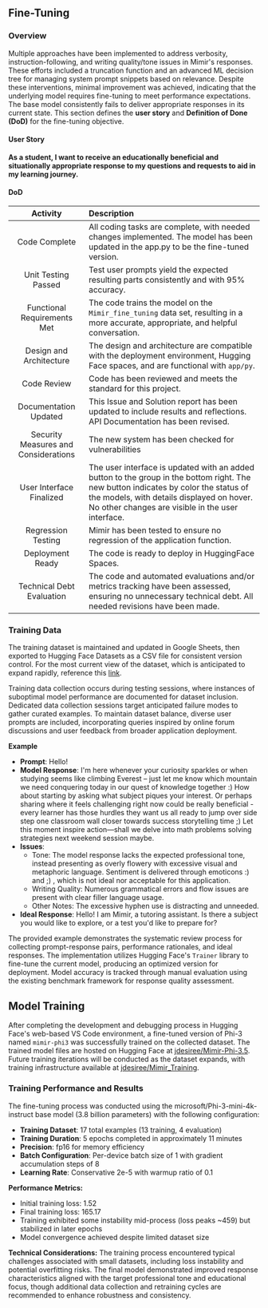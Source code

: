 ## Fine-Tuning
### Overview

Multiple approaches have been implemented to address verbosity, instruction-following, and writing quality/tone issues in Mimir's responses. These efforts included a truncation function and an advanced ML decision tree for managing system prompt snippets based on relevance. Despite these interventions, minimal improvement was achieved, indicating that the underlying model requires fine-tuning to meet performance expectations. The base model consistently fails to deliver appropriate responses in its current state. This section defines the **user story** and **Definition of Done (DoD)** for the fine-tuning objective.

#### User Story

**As a student, I want to receive an educationally beneficial and situationally appropriate response to my questions and requests to aid in my learning journey.**

#### DoD

| Activity | Description |
| :-: | :- |
| Code Complete | All coding tasks are complete, with needed changes implemented. The model has been updated in the app.py to be the fine-tuned version. |
| Unit Testing Passed | Test user prompts yield the expected resulting parts consistently and with 95% accuracy. |
| Functional Requirements Met | The code trains the model on the `Mimir_fine_tuning` data set, resulting in a more accurate, appropriate, and helpful conversation. |
| Design and Architecture | The design and architecture are compatible with the deployment environment, Hugging Face spaces, and are functional with `app/py`. |
| Code Review | Code has been reviewed and meets the standard for this project.|
| Documentation Updated | This Issue and Solution report has been updated to include results and reflections. API Documentation has been revised. |
| Security Measures and Considerations | The new system has been checked for vulnerabilities |
| User Interface Finalized | The user interface is updated with an added button to the group in the bottom right. The new button indicates by color the status of the models, with details displayed on hover. No other changes are visible in the user interface.|
| Regression Testing | Mimir has been tested to ensure no regression of the application function. |
| Deployment Ready | The code is ready to deploy in HuggingFace Spaces. |
| Technical Debt Evaluation | The code and automated evaluations and/or metrics tracking have been assessed, ensuring no unnecessary technical debt. All needed revisions have been made. |

### Training Data
The training dataset is maintained and updated in Google Sheets, then exported to Hugging Face Datasets as a CSV file for consistent version control. For the most current view of the dataset, which is anticipated to expand rapidly, reference this [link](https://docs.google.com/spreadsheets/d/1fsThrvqZmNt0JYFbeUG9fRDuXM0pmTwnK4eZOOjffY8/edit?usp=sharing). 

Training data collection occurs during testing sessions, where instances of suboptimal model performance are documented for dataset inclusion. Dedicated data collection sessions target anticipated failure modes to gather curated examples. To maintain dataset balance, diverse user prompts are included, incorporating queries inspired by online forum discussions and user feedback from broader application deployment.

**Example**
- **Prompt**: Hello!
- **Model Response**: I'm here whenever your curiosity sparkles or when studying seems like climbing Everest – just let me know which mountain we need conquering today in our quest of knowledge together :) How about starting by asking what subject piques your interest. Or perhaps sharing where it feels challenging right now could be really beneficial - every learner has those hurdles they want us all ready to jump over side step one classroom wall closer towards success storytelling time ;) Let this moment inspire action—shall we delve into math problems solving strategies next weekend session maybe.
- **Issues**:
   - Tone: The model response lacks the expected professional tone, instead presenting as overly flowery with excessive visual and metaphoric language. Sentiment is delivered through emoticons :) and ;) , which is not ideal nor acceptable for this application.
   - Writing Quality: Numerous grammatical errors and flow issues are present with clear filler language usage.
   - Other Notes: The excessive hyphen use is distracting and unneeded. 
- **Ideal Response**: Hello! I am Mimir, a tutoring assistant. Is there a subject you would like to explore, or a test you'd like to prepare for?

The provided example demonstrates the systematic review process for collecting prompt-response pairs, performance rationales, and ideal responses. The implementation utilizes Hugging Face's `Trainer` library to fine-tune the current model, producing an optimized version for deployment. Model accuracy is tracked through manual evaluation using the existing benchmark framework for response quality assessment.

## Model Training
After completing the development and debugging process in Hugging Face's web-based VS Code environment, a fine-tuned version of Phi-3 named `mimir-phi3` was successfully trained on the collected dataset. The trained model files are hosted on Hugging Face at [jdesiree/Mimir-Phi-3.5](https://huggingface.co/jdesiree/Mimir-Phi-3.5/tree/main). Future training iterations will be conducted as the dataset expands, with training infrastructure available at [jdesiree/Mimir_Training](https://huggingface.co/spaces/jdesiree/Mimir_Training/tree/main).

### Training Performance and Results
The fine-tuning process was conducted using the microsoft/Phi-3-mini-4k-instruct base model (3.8 billion parameters) with the following configuration:
- **Training Dataset**: 17 total examples (13 training, 4 evaluation)
- **Training Duration**: 5 epochs completed in approximately 11 minutes
- **Precision**: fp16 for memory efficiency
- **Batch Configuration**: Per-device batch size of 1 with gradient accumulation steps of 8
- **Learning Rate**: Conservative 2e-5 with warmup ratio of 0.1

**Performance Metrics:**
- Initial training loss: 1.52
- Final training loss: 165.17
- Training exhibited some instability mid-process (loss peaks ~459) but stabilized in later epochs
- Model convergence achieved despite limited dataset size

**Technical Considerations:**
The training process encountered typical challenges associated with small datasets, including loss instability and potential overfitting risks. The final model demonstrated improved response characteristics aligned with the target professional tone and educational focus, though additional data collection and retraining cycles are recommended to enhance robustness and consistency.
